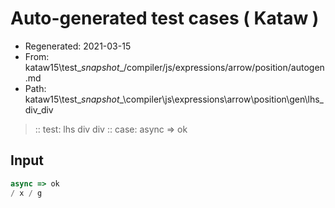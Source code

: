 # Auto-generated test cases ( Kataw )
- Regenerated: 2021-03-15
- From: kataw15\test\__snapshot__/compiler/js/expressions/arrow/position/autogen.md
- Path: kataw15\test\__snapshot__\compiler\js\expressions\arrow\position\gen\lhs_div_div
> :: test: lhs div div
> :: case: async => ok
## Input

`````js
async => ok
/ x / g
`````
